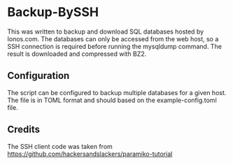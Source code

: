 # Backup-BySSH

This was written to backup and download SQL databases hosted by Ionos.com.  The databases can only be accessed from the web host, so a SSH connection is required before running the mysqldump command.  The result is downloaded and compressed with BZ2.

## Configuration

The script can be configured to backup multiple databases for a given host.  The file is in TOML format and should based on the example-config.toml file.

## Credits

The SSH client code was taken from https://github.com/hackersandslackers/paramiko-tutorial
